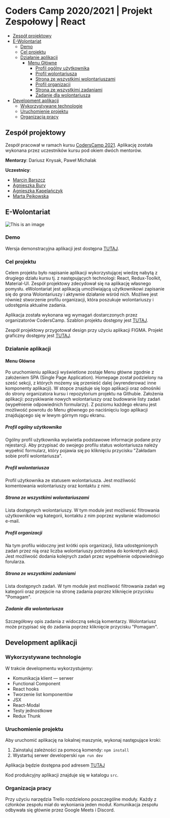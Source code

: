 # Coders Camp 2020/2021 | Projekt Zespołowy | React

- [Zespół projektowy](#zespół-projektowy)
- [E-Wolontariat](#e-wolontariat)
  - [Demo](#demo)
  - [Cel projektu](#cel-projektu)
  - [Działanie aplikacji](#działanie-aplikacji)
    - [Menu Główne](#menu-główne)
      - [Profil ogólny użytkownika](#profil-ogólny)
      - [Profil wolontariusza](#profil-wolontariusza)
      - [Strona ze wszystkimi wolontariuszami](#strona-ze-wszystkimi-wolontariuszami)
      - [Profil organizacji](#profil-organizacji)
      - [Strona ze wszystkimi zadaniami](#strona-ze-wszystkimi-zadaniami)
      - [Zadanie dla wolontariusza](#zadanie-dla-wolontariusza)
- [Development aplikacji](#development-aplikacji)
  - [Wykorzystywane technologie](#wykorzystywane-technologie)
  - [Uruchomienie projektu](#uruchomienie-projektu)
  - [Organizacja pracy](#organizacja-pracy)

## Zespół projektowy

Zespół pracował w ramach kursu [CodersCamp 2021](https://coderscamp.pl/).
Aplikację została wykonana przez uczestników kursu pod okiem dwóch mentorów.

**Mentorzy**: Dariusz Knysak, Paweł Michalak

**Uczestnicy**:

- [Marcin Barszcz](https://github.com/marcinnnnb)
- [Agnieszka Bury](https://github.com/angbur)
- [Agnieszka Kapelańczyk](https://github.com/MysiaPysia16)
- [Marta Pejkowska](https://github.com/MartaPejkowska)

## E-Wolontariat

![This is an image](https://github.com/marcinnnnb/CodersCamp2021-Project-React-Node-eWolontariat/blob/9d64011d85607468474710fbb63e6153c1418b09/src/assets/img/hero.png)

### Demo

Wersja demonstracyjna aplikacji jest dostępna [TUTAJ]().
### Cel projektu

Celem projektu było napisanie aplikacji wykorzystującej wiedzę nabytą z drugiego działu kursu tj. z następujących technologi: React, Redux-Toolkit, Material-UI.
Zespół projektowy zdecydował się na aplikację własnego pomysłu. eWolontariat jest aplikacją umożliwiającą użytkownikowi zapisanie się do grona Wolontariuszy i aktywnie działanie wśród nich. Możliwe jest również stworzenie profilu organizacji, która poszukuje wolontariuszy i udostępnia aktualne zadania.

Aplikacja została wykonana wg wymagań dostarczonych przez organizatorów CodersCamp.
Szablon projektu dostępny jest [TUTAJ](https://github.com/KrystianKjjk/CodersCamp2020.Project.FullStack-Node-React.OrganizationApp/blob/main/README.md).

Zespół projektowy przygotował design przy użyciu aplikacji FIGMA. Projekt graficzny dostępny jest [TUTAJ](https://www.figma.com/file/sLIhQsE4ADtUJnVhFKfWij/Wolontariusze?node-id=0%3A1).

### Działanie aplikacji

#### Menu Główne

Po uruchomieniu aplikacji wyświetlone zostaje Menu główne zgodnie z założeniem SPA (Single Page Application). Homepage został podzielony na sześć sekcji, z których możemy się przenieść dalej (wyrenderować inne komponenty aplikacji). W stopce znajduje się logo aplikacji oraz odnośniki do strony organizatora kursu i repozytorium projektu na Githubie. Założenia aplikacji: pozyskiwanie nowych wolontariuszy oraz budowanie listy zadań (wypełnienie odpowiednich formularzy). 
Z poziomu każdego ekranu jest możliwość powrotu do Menu głównego po naciśnięciu logo aplikacji znajdującego się w lewym górnym rogu ekranu.

##### Profil ogólny użytkownika

Ogólny profil użytkownika wyświetla podstawowe informacje podane przy rejestarcji. Aby przypisać do swojego profilu status wolontariusza należy wypełnić formularz, który pojawia się po kliknięciu przycisku "Zakładam sobie profil wolontariusza".

##### Profil wolontariusza

Profil użytkownika ze statusem wolontariusza. Jest możliwość komentowania wolontariuszy oraz kontaktu z nimi. 

##### Strona ze wszystkimi wolontariuszami

Lista dostępnych wolontariuszy. W tym module jest możliwość filtrowania użytkowników wg kategorii, kontaktu z nim poprzez wysłanie wiadomości e-mail. 

##### Profil organizacji

Na tym profilu widoczny jest krótki opis organizacji, lista udostępnionych zadań przez nią oraz liczba wolontariuszy potrzebna do konkretych akcji. Jest możliwość dodania kolejnych zadań przez wypełnienie odpowiedniego forularza.

##### Strona ze wszystkimi zadaniami

Lista dostępnych zadań.  W tym module jest możliwość filtrowania zadań wg kategorii oraz przejscie na stronę zadania poprzez kliknięcie przycisku "Pomagam". 

##### Zadanie dla wolontariusza

Szczegółowy opis zadania z widoczną sekcją komentarzy. Wolontariusz może przypisać się do zadania poprzez kliknięcie przycisku "Pomagam".

## Development aplikacji

### Wykorzystywane technologie

W trakcie developmentu wykorzystujemy:

- Komunikacja klient — serwer
- Functional Component
- React hooks
- Tworzenie list komponentów
- JSX
- React-Modal
- Testy jednostkowe
- Redux Thunk

### Uruchomienie projektu

Aby uruchomić aplikację na lokalnej maszynie, wykonaj następujące kroki:

1. Zainstaluj zależności za pomocą komendy: `npm install`
2. Wystartuj serwer developerski `npm run dev`

Aplikacja będzie dostępna pod adresem [TUTAJ](https://github.com/marcinnnnb/CodersCamp2021-Project-React-Node-eWolontariat/new/main)

Kod produkcyjny aplikacji znajduje się w katalogu `src`.

### Organizacja pracy

Przy użyciu narzędzia Trello rozdzielono poszczególne moduły. Każdy z członków zespołu miał do wykoniania jeden moduł. Komunikacja zespołu odbywała się głównie przez Google Meets i Discord.
